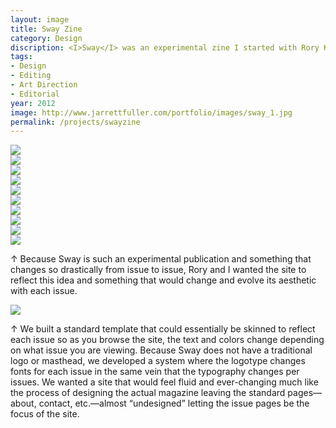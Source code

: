 ```yaml
---
layout: image
title: Sway Zine
category: Design
discription: <I>Sway</I> was an experimental zine I started with Rory King to provide a creative outlet for each of us to explore topics of interest and grow as designers. Each issue of had a predetermined theme and we are then given six spreads each to respond in any way we wish to that theme. Other constraints decided upon before design of the issue began included a strict twelve-column grid on 8.5x11 paper and three typefaces to be used throughout the issue. Each issue had a two-week timeline.
tags:
- Design
- Editing
- Art Direction
- Editorial
year: 2012
image: http://www.jarrettfuller.com/portfolio/images/sway_1.jpg
permalink: /projects/swayzine
---
```


<img src="http://www.jarrettfuller.com/portfolio/images/sway_1.jpg">
<div class="images-left"><img src="http://www.jarrettfuller.com/portfolio/images/sway_2.jpg"></div><div class="images-right"><img src="http://www.jarrettfuller.com/portfolio/images/sway_5.jpg"></div>
<section class="clear"></section>

<div class="images-left"><img src="http://www.jarrettfuller.com/portfolio/images/sway_3.jpg"></div><div class="images-right"><img src="http://www.jarrettfuller.com/portfolio/images/sway_4.jpg"></div>
<section class="clear"></section>

<div class="images-left"><img src="http://www.jarrettfuller.com/portfolio/images/sway_6.jpg"></div><div class="images-right"><img src="http://www.jarrettfuller.com/portfolio/images/sway_7.jpg"></div>
<section class="clear"></section>

<img src="http://www.jarrettfuller.com/portfolio/images/sway_8.jpg">

<div class="images-left"><img src="http://www.jarrettfuller.com/portfolio/images/sway_web_1.jpg"></div>
<div class="images-right"><img src="http://www.jarrettfuller.com/portfolio/images/sway_web_2.jpg">
<p>&uarr; Because Sway is such an experimental publication and something that changes so drastically from issue to issue, Rory and I wanted the site to reflect this idea and something that would change and evolve its aesthetic with each issue.</p></div>
<section class="clear"></section>


<img src="http://www.jarrettfuller.com/portfolio/images/sway_web_3.jpg">
<div class="images-right">
<p>&uarr; We built a standard template that could essentially be skinned to reflect each issue so as you browse the site, the text and colors change depending on what issue you are viewing. Because Sway does not have a traditional logo or masthead, we developed a system where the logotype changes fonts for each issue in the same vein that the typography changes per issues. We wanted a site that would feel fluid and ever-changing much like the process of designing the actual magazine leaving the standard pages—about, contact, etc.—almost “undesigned” letting the issue pages be the focus of the site.</p></div>
